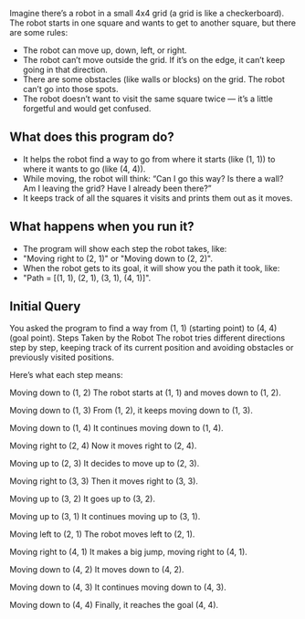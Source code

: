 Imagine there’s a robot in a small 4x4 grid (a grid is like a checkerboard). The robot starts in one square and wants to get to another square, but there are some rules:

- The robot can move up, down, left, or right.
- The robot can’t move outside the grid. If it’s on the edge, it can’t keep going in that direction.
- There are some obstacles (like walls or blocks) on the grid. The robot can’t go into those spots.
- The robot doesn’t want to visit the same square twice — it’s a little forgetful and would get confused.
## What does this program do?
- It helps the robot find a way to go from where it starts (like (1, 1)) to where it wants to go (like (4, 4)).
- While moving, the robot will think: “Can I go this way? Is there a wall? Am I leaving the grid? Have I already been there?”
- It keeps track of all the squares it visits and prints them out as it moves.
## What happens when you run it?
- The program will show each step the robot takes, like:
- "Moving right to (2, 1)" or "Moving down to (2, 2)".
- When the robot gets to its goal, it will show you the path it took, like:
- "Path = [(1, 1), (2, 1), (3, 1), (4, 1)]".

## Initial Query
You asked the program to find a way from (1, 1) (starting point) to (4, 4) (goal point).
Steps Taken by the Robot
The robot tries different directions step by step, keeping track of its current position and avoiding obstacles or previously visited positions.

Here’s what each step means:

Moving down to (1, 2)
The robot starts at (1, 1) and moves down to (1, 2).

Moving down to (1, 3)
From (1, 2), it keeps moving down to (1, 3).

Moving down to (1, 4)
It continues moving down to (1, 4).

Moving right to (2, 4)
Now it moves right to (2, 4).

Moving up to (2, 3)
It decides to move up to (2, 3).

Moving right to (3, 3)
Then it moves right to (3, 3).

Moving up to (3, 2)
It goes up to (3, 2).

Moving up to (3, 1)
It continues moving up to (3, 1).

Moving left to (2, 1)
The robot moves left to (2, 1).

Moving right to (4, 1)
It makes a big jump, moving right to (4, 1).

Moving down to (4, 2)
It moves down to (4, 2).

Moving down to (4, 3)
It continues moving down to (4, 3).

Moving down to (4, 4)
Finally, it reaches the goal (4, 4).

